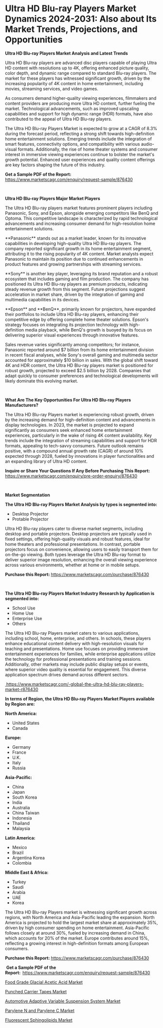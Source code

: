 <p><h1>Ultra HD Blu-ray Players Market Dynamics 2024-2031: Also about Its Market Trends, Projections, and Opportunities</h1></p><p><strong>Ultra HD Blu-ray Players Market Analysis and Latest Trends</strong></p>
<p><p>Ultra HD Blu-ray players are advanced disc players capable of playing Ultra HD content with resolutions up to 4K, offering enhanced picture quality, color depth, and dynamic range compared to standard Blu-ray players. The market for these players has witnessed significant growth, driven by the increasing popularity of 4K content in home entertainment, including movies, streaming services, and video games. </p><p>As consumers demand higher-quality viewing experiences, filmmakers and content providers are producing more Ultra HD content, further fueling the market. Technological advancements, such as improved upscaling capabilities and support for high dynamic range (HDR) formats, have also contributed to the appeal of Ultra HD Blu-ray players.</p><p>The Ultra HD Blu-ray Players Market is expected to grow at a CAGR of 8.3% during the forecast period, reflecting a strong shift towards high-definition home entertainment solutions. Emerging trends include the integration of smart features, connectivity options, and compatibility with various audio-visual formats. Additionally, the rise of home theater systems and consumer interest in immersive viewing experiences continue to bolster the market's growth potential. Enhanced user experiences and quality content offerings are key factors shaping the future of this industry.</p></p>
<p><strong>Get a Sample PDF of the Report:&nbsp;</strong> <a href="https://www.marketscagr.com/enquiry/request-sample/876430?utm_campaign=1128&utm_medium=2&utm_source=Github&utm_content=ia&utm_term=11102024&utm_id=ultra-hd-blu-ray-players">https://www.marketscagr.com/enquiry/request-sample/876430</a></p>
<p>&nbsp;</p>
<p><strong>Ultra HD Blu-ray Players Major Market Players</strong></p>
<p><p>The Ultra HD Blu-ray players market features prominent players including Panasonic, Sony, and Epson, alongside emerging competitors like BenQ and Optoma. This competitive landscape is characterized by rapid technological advancements and increasing consumer demand for high-resolution home entertainment solutions.</p><p>**Panasonic** stands out as a market leader, known for its innovative capabilities in developing high-quality Ultra HD Blu-ray players. The company reported significant growth in its home entertainment segment, attributing it to the rising popularity of 4K content. Market analysts expect Panasonic to maintain its position due to continued enhancements in product features and growing partnerships with streaming services.</p><p>**Sony** is another key player, leveraging its brand reputation and a robust ecosystem that includes gaming and film production. The company has positioned its Ultra HD Blu-ray players as premium products, indicating steady revenue growth from this segment. Future projections suggest acceleration in market share, driven by the integration of gaming and multimedia capabilities in its devices.</p><p>**Epson** and **BenQ**, primarily known for projectors, have expanded their portfolios to include Ultra HD Blu-ray players, enhancing their competitive edge by offering complete home theater solutions. Epson's strategy focuses on integrating its projection technology with high-definition media playback, while BenQ's growth is buoyed by its focus on delivering superior visual experiences through innovative features.</p><p>Sales revenue varies significantly among competitors; for instance, Panasonic reported around $7 billion from its home entertainment division in recent fiscal analyses, while Sony's overall gaming and multimedia sector accounted for approximately $10 billion in sales. With the global shift toward 4K and HDR content, the Ultra HD Blu-ray players market is positioned for robust growth, projected to exceed $2.5 billion by 2028. Companies that adapt quickly to consumer preferences and technological developments will likely dominate this evolving market.</p></p>
<p>&nbsp;</p>
<p><strong>What Are The Key Opportunities For Ultra HD Blu-ray Players Manufacturers?</strong></p>
<p><p>The Ultra HD Blu-ray Players market is experiencing robust growth, driven by the increasing demand for high-definition content and advancements in display technologies. In 2023, the market is projected to expand significantly as consumers seek enhanced home entertainment experiences, particularly in the wake of rising 4K content availability. Key trends include the integration of streaming capabilities and support for HDR formats, appealing to tech-savvy consumers. Future outlook remains positive, with a compound annual growth rate (CAGR) of around 10% expected through 2028, fueled by innovations in player functionalities and an expanding library of Ultra HD content.</p></p>
<p><strong>Inquire or Share Your Questions If Any Before Purchasing This Report:</strong> <a href="https://www.marketscagr.com/enquiry/pre-order-enquiry/876430?utm_campaign=1128&utm_medium=2&utm_source=Github&utm_content=ia&utm_term=11102024&utm_id=ultra-hd-blu-ray-players">https://www.marketscagr.com/enquiry/pre-order-enquiry/876430</a></p>
<p>&nbsp;</p>
<p><strong>Market Segmentation</strong></p>
<p><strong>The Ultra HD Blu-ray Players Market Analysis by types is segmented into:</strong></p>
<p><ul><li>Desktop Projector</li><li>Protable Projector</li></ul></p>
<p><p>Ultra HD Blu-ray players cater to diverse market segments, including desktop and portable projectors. Desktop projectors are typically used in fixed settings, offering high-quality visuals and robust features, ideal for home theaters and professional presentations. In contrast, portable projectors focus on convenience, allowing users to easily transport them for on-the-go viewing. Both types leverage the Ultra HD Blu-ray format to deliver superior image resolution, enhancing the overall viewing experience across various environments, whether at home or in mobile setups.</p></p>
<p><strong>Purchase this Report:&nbsp;</strong><a href="https://www.marketscagr.com/purchase/876430?utm_campaign=1128&utm_medium=2&utm_source=Github&utm_content=ia&utm_term=11102024&utm_id=ultra-hd-blu-ray-players">https://www.marketscagr.com/purchase/876430</a></p>
<p>&nbsp;</p>
<p><strong>The Ultra HD Blu-ray Players Market Industry Research by Application is segmented into:</strong></p>
<p><ul><li>School Use</li><li>Home Use</li><li>Enterprise Use</li><li>Others</li></ul></p>
<p><p>The Ultra HD Blu-ray Players market caters to various applications, including school, home, enterprise, and others. In schools, these players enhance educational content delivery with high-resolution visuals for teaching and presentations. Home use focuses on providing immersive entertainment experiences for families, while enterprise applications utilize the technology for professional presentations and training sessions. Additionally, other markets may include public display setups or events, where superior video quality is essential for engagement. This diverse application spectrum drives demand across different sectors.</p></p>
<p><a href="https://www.marketscagr.com/-global-the-ultra-hd-blu-ray-players-market-r876430?utm_campaign=1128&utm_medium=2&utm_source=Github&utm_content=ia&utm_term=11102024&utm_id=ultra-hd-blu-ray-players">&nbsp;https://www.marketscagr.com/-global-the-ultra-hd-blu-ray-players-market-r876430</a></p>
<p><strong>In terms of Region, the Ultra HD Blu-ray Players Market Players available by Region are:</strong></p>
<p>
    <p> <strong> North America: </strong>
        <ul>
            <li>United States</li>
            <li>Canada</li>
        </ul>
        </p> 
    <p> <strong> Europe: </strong>
        <ul>
            <li>Germany</li>
            <li>France</li>
            <li>U.K.</li>
            <li>Italy</li>
            <li>Russia</li>
        </ul>
        </p> 
    <p> <strong> Asia-Pacific: </strong>
        <ul>
            <li>China</li>
            <li>Japan</li>
            <li>South Korea</li>
            <li>India</li>
            <li>Australia</li>
            <li>China Taiwan</li>
            <li>Indonesia</li>
            <li>Thailand</li>
            <li>Malaysia</li>
        </ul>
        </p> 
    <p> <strong> Latin America: </strong>
        <ul>
            <li>Mexico</li>
            <li>Brazil</li>
            <li>Argentina Korea</li>
            <li>Colombia</li>
        </ul>
        </p> 
    <p> <strong> Middle East & Africa: </strong>
        <ul>
            <li>Turkey</li>
            <li>Saudi</li>
            <li>Arabia</li>
            <li>UAE</li>
            <li>Korea</li>
        </ul>
    </p>
    </p>
<p><p>The Ultra HD Blu-ray Players market is witnessing significant growth across regions, with North America and Asia-Pacific leading the expansion. North America is projected to hold the largest market share at approximately 35%, driven by high consumer spending on home entertainment. Asia-Pacific follows closely at around 30%, fueled by increasing demand in China, which accounts for 20% of the market. Europe contributes around 15%, reflecting a growing interest in high-definition formats among European consumers.</p></p>
<p><strong>Purchase this Report: </strong><a href="https://www.marketscagr.com/purchase/876430?utm_campaign=1128&utm_medium=2&utm_source=Github&utm_content=ia&utm_term=11102024&utm_id=ultra-hd-blu-ray-players">https://www.marketscagr.com/purchase/876430</a></p>
<p>&nbsp;<strong>Get a Sample PDF of the Report:&nbsp;&nbsp;</strong><a href="https://www.marketscagr.com/enquiry/request-sample/876430?utm_campaign=1128&utm_medium=2&utm_source=Github&utm_content=ia&utm_term=11102024&utm_id=ultra-hd-blu-ray-players">https://www.marketscagr.com/enquiry/request-sample/876430</a></p>
<p><strong></strong></p>
<p><p><a href="https://www.linkedin.com/pulse/future-food-grade-glacial-acetic-acid-market-global-forecast-cqn7e?utm_campaign=1128&utm_medium=2&utm_source=Github&utm_content=ia&utm_term=11102024&utm_id=ultra-hd-blu-ray-players">Food Grade Glacial Acetic Acid Market</a></p><p><a href="https://www.linkedin.com/pulse/competitive-intelligence-punched-carrier-tapes-market-key-e5qte?utm_campaign=1128&utm_medium=2&utm_source=Github&utm_content=ia&utm_term=11102024&utm_id=ultra-hd-blu-ray-players">Punched Carrier Tapes Market</a></p><p><a href="https://www.linkedin.com/pulse/insights-automotive-adaptive-variable-suspension-system-crj1f?utm_campaign=1128&utm_medium=2&utm_source=Github&utm_content=ia&utm_term=11102024&utm_id=ultra-hd-blu-ray-players">Automotive Adaptive Variable Suspension System Market</a></p><p><a href="https://www.linkedin.com/pulse/future-trends-global-parylene-n-c-market-insights-analysis-yocle?utm_campaign=1128&utm_medium=2&utm_source=Github&utm_content=ia&utm_term=11102024&utm_id=ultra-hd-blu-ray-players">Parylene N and Parylene C Market</a></p><p><a href="https://www.linkedin.com/pulse/fluorescent-sphingolipids-market-trends-growth-outlook-dqy2e?utm_campaign=1128&utm_medium=2&utm_source=Github&utm_content=ia&utm_term=11102024&utm_id=ultra-hd-blu-ray-players">Fluorescent Sphingolipids Market</a></p></p>